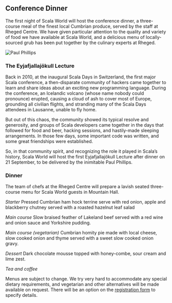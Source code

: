 ## Conference Dinner

The first night of Scala World will host the conference dinner, a three-course
meal of the finest local Cumbrian produce, served by the staff at Rheged
Centre. We have given particular attention to the quality and variety of food
we have available at Scala World, and a delicious menu of locally-sourced grub
has been put together by the culinary experts at Rheged.

![Paul Phillips](/images/extempore2.png)

### The Eyjafjallajökull Lecture

Back in 2010, at the inaugural Scala Days in Switzerland, the first major Scala
conference, a then-disparate community of hackers came together to learn and
share ideas about an exciting new programming language. During the conference,
an Icelandic volcano (whose name nobody could pronounce) erupted, causing a
cloud of ash to cover most of Europe, grounding all civilian flights, and
stranding many of the Scala Days attendees in Lausanne, unable to fly home.

But out of this chaos, the community showed its typical resolve and generosity,
and groups of Scala developers came together in the days that followed for food
and beer, hacking sessions, and hastily-made sleeping arrangements. In those
few days, some important code was written, and some great friendships were
established.

So, in that community spirit, and recognizing the role it played in Scala’s
history, Scala World will host the first Eyjafjallajökull Lecture after dinner
on 21 September, to be delivered by the inimitable Paul Phillips.

### Dinner

The team of chefs at the Rheged Centre will prepare a lavish seated
three-course menu for Scala World guests in Mountain Hall.

*Starter* Pressed Cumbrian ham hock terrine serve with red onion, apple and
blackberry chutney served with a roasted hazelnut leaf salad

*Main course* Slow braised feather of Lakeland beef served with a red wine and
onion sauce and Yorkshire pudding.

*Main course (vegetarian)* Cumbrian homity pie made with local cheese, slow
cooked onion and thyme served with a sweet slow cooked onion gravy. 

*Dessert* Dark chocolate mousse topped with honey-combe, sour cream and lime
zest.

*Tea and coffee*

Menus are subject to change. We try very hard to accommodate any special
dietary requirements, and vegetarian and other alternatives will be made
available on request. There will be an option on the [registration
form](/registration) to specify details.

